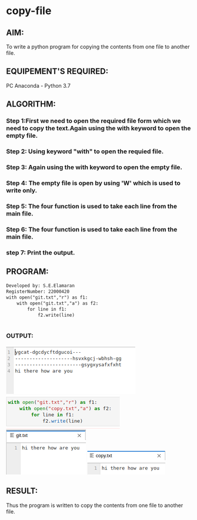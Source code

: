 # copy-file
## AIM:
To write a python program for copying the contents from one file to another file.
## EQUIPEMENT'S REQUIRED: 
PC
Anaconda - Python 3.7
## ALGORITHM: 
### Step 1:First we need to open the required file form which we need to copy the text.Again using the with keyword to open the empty file.
### Step 2: Using keyword "with" to open the requied file.
### Step 3: Again using the with keyword to open the empty file.
### Step 4: The empty file is open by using 'W' which is used to write only.
### Step 5: The four function is used to take each line from the main file.
### Step 6: The four function is used to take each line from the main file.
### step 7: Print the output.


## PROGRAM:
```To write a program for copying the contents from one file to another file.
Developed by: S.E.Elamaran
RegisterNumber: 22000420
with open("git.txt","r") as f1:
    with open("git.txt","a") as f2:
        for line in f1:
            f2.write(line)
            
```            

### OUTPUT:
![Output](20d.png)
![Output](copy2.png)
![Output](22d.png)
![Output](file1.png)

## RESULT:
Thus the program is written to copy the contents from one file to another file.